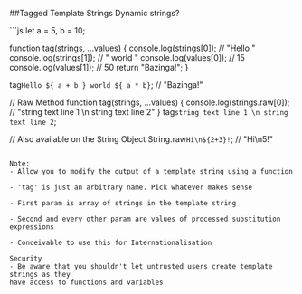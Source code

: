 ##Tagged Template Strings
Dynamic strings?
<!-- .element: class="small" -->

<div class="code-extra es6">
```js
let a = 5, b = 10;

function tag(strings, ...values) {
  console.log(strings[0]); // "Hello "
  console.log(strings[1]); // " world "
  console.log(values[0]);  // 15
  console.log(values[1]);  // 50
  return "Bazinga!";
}

tag`Hello ${ a + b } world ${ a * b}`; // "Bazinga!"

// Raw Method
function tag(strings, ...values) {
  console.log(strings.raw[0]);
  // "string text line 1 \\n string text line 2"
}
tag`string text line 1 \n string text line 2`;

// Also available on the String Object
String.raw`Hi\n${2+3}!`; // "Hi\\n5!"
```

Note:
- Allow you to modify the output of a template string using a function

- 'tag' is just an arbitrary name. Pick whatever makes sense

- First param is array of strings in the template string

- Second and every other param are values of processed substitution expressions

- Conceivable to use this for Internationalisation

Security
- Be aware that you shouldn't let untrusted users create template strings as they
have access to functions and variables
